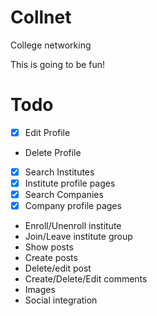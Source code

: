 # Collnet
College networking

This is going to be fun!

Todo
===
* [x] Edit Profile
* Delete Profile
* [x] Search Institutes
* [x] Institute profile pages
* [x] Search Companies
* [x] Company profile pages
* Enroll/Unenroll institute
* Join/Leave institute group
* Show posts
* Create posts
* Delete/edit post
* Create/Delete/Edit comments
* Images
* Social integration
